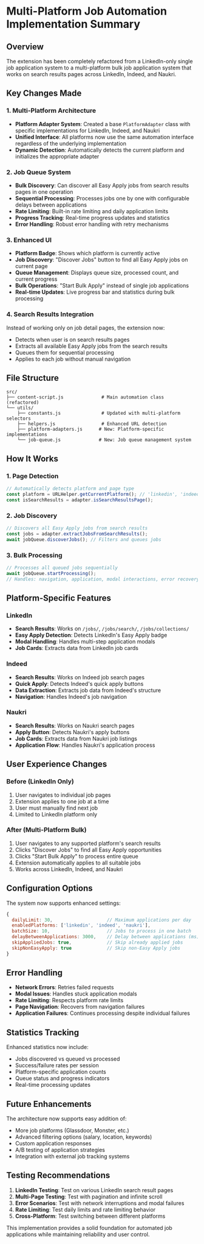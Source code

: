 # Multi-Platform Job Automation Implementation Summary

## Overview

The extension has been completely refactored from a LinkedIn-only single job
application system to a multi-platform bulk job application system that works on
search results pages across LinkedIn, Indeed, and Naukri.

## Key Changes Made

### 1. Multi-Platform Architecture

- **Platform Adapter System**: Created a base `PlatformAdapter` class with
  specific implementations for LinkedIn, Indeed, and Naukri
- **Unified Interface**: All platforms now use the same automation interface
  regardless of the underlying implementation
- **Dynamic Detection**: Automatically detects the current platform and
  initializes the appropriate adapter

### 2. Job Queue System

- **Bulk Discovery**: Can discover all Easy Apply jobs from search results pages
  in one operation
- **Sequential Processing**: Processes jobs one by one with configurable delays
  between applications
- **Rate Limiting**: Built-in rate limiting and daily application limits
- **Progress Tracking**: Real-time progress updates and statistics
- **Error Handling**: Robust error handling with retry mechanisms

### 3. Enhanced UI

- **Platform Badge**: Shows which platform is currently active
- **Job Discovery**: "Discover Jobs" button to find all Easy Apply jobs on
  current page
- **Queue Management**: Displays queue size, processed count, and current
  progress
- **Bulk Operations**: "Start Bulk Apply" instead of single job applications
- **Real-time Updates**: Live progress bar and statistics during bulk processing

### 4. Search Results Integration

Instead of working only on job detail pages, the extension now:

- Detects when user is on search results pages
- Extracts all available Easy Apply jobs from the search results
- Queues them for sequential processing
- Applies to each job without manual navigation

## File Structure

```
src/
├── content-script.js              # Main automation class (refactored)
└── utils/
    ├── constants.js               # Updated with multi-platform selectors
    ├── helpers.js                 # Enhanced URL detection
    ├── platform-adapters.js      # New: Platform-specific implementations
    └── job-queue.js              # New: Job queue management system
```

## How It Works

### 1. Page Detection

```javascript
// Automatically detects platform and page type
const platform = URLHelper.getCurrentPlatform(); // 'linkedin', 'indeed', 'naukri'
const isSearchResults = adapter.isSearchResultsPage();
```

### 2. Job Discovery

```javascript
// Discovers all Easy Apply jobs from search results
const jobs = adapter.extractJobsFromSearchResults();
await jobQueue.discoverJobs(); // Filters and queues jobs
```

### 3. Bulk Processing

```javascript
// Processes all queued jobs sequentially
await jobQueue.startProcessing();
// Handles: navigation, application, modal interactions, error recovery
```

## Platform-Specific Features

### LinkedIn

- **Search Results**: Works on `/jobs/`, `/jobs/search/`, `/jobs/collections/`
- **Easy Apply Detection**: Detects LinkedIn's Easy Apply badge
- **Modal Handling**: Handles multi-step application modals
- **Job Cards**: Extracts data from LinkedIn job cards

### Indeed

- **Search Results**: Works on Indeed job search pages
- **Quick Apply**: Detects Indeed's quick apply buttons
- **Data Extraction**: Extracts job data from Indeed's structure
- **Navigation**: Handles Indeed's job navigation

### Naukri

- **Search Results**: Works on Naukri search pages
- **Apply Button**: Detects Naukri's apply buttons
- **Job Cards**: Extracts data from Naukri job listings
- **Application Flow**: Handles Naukri's application process

## User Experience Changes

### Before (LinkedIn Only)

1. User navigates to individual job pages
2. Extension applies to one job at a time
3. User must manually find next job
4. Limited to LinkedIn platform only

### After (Multi-Platform Bulk)

1. User navigates to any supported platform's search results
2. Clicks "Discover Jobs" to find all Easy Apply opportunities
3. Clicks "Start Bulk Apply" to process entire queue
4. Extension automatically applies to all suitable jobs
5. Works across LinkedIn, Indeed, and Naukri

## Configuration Options

The system now supports enhanced settings:

```javascript
{
  dailyLimit: 30,                    // Maximum applications per day
  enabledPlatforms: ['linkedin', 'indeed', 'naukri'],
  batchSize: 10,                     // Jobs to process in one batch
  delayBetweenApplications: 3000,    // Delay between applications (ms)
  skipAppliedJobs: true,             // Skip already applied jobs
  skipNonEasyApply: true             // Skip non-Easy Apply jobs
}
```

## Error Handling

- **Network Errors**: Retries failed requests
- **Modal Issues**: Handles stuck application modals
- **Rate Limiting**: Respects platform rate limits
- **Page Navigation**: Recovers from navigation failures
- **Application Failures**: Continues processing despite individual failures

## Statistics Tracking

Enhanced statistics now include:

- Jobs discovered vs queued vs processed
- Success/failure rates per session
- Platform-specific application counts
- Queue status and progress indicators
- Real-time processing updates

## Future Enhancements

The architecture now supports easy addition of:

- More job platforms (Glassdoor, Monster, etc.)
- Advanced filtering options (salary, location, keywords)
- Custom application responses
- A/B testing of application strategies
- Integration with external job tracking systems

## Testing Recommendations

1. **LinkedIn Testing**: Test on various LinkedIn search result pages
2. **Multi-Page Testing**: Test with pagination and infinite scroll
3. **Error Scenarios**: Test with network interruptions and modal failures
4. **Rate Limiting**: Test daily limits and rate limiting behavior
5. **Cross-Platform**: Test switching between different platforms

This implementation provides a solid foundation for automated job applications
while maintaining reliability and user control.
